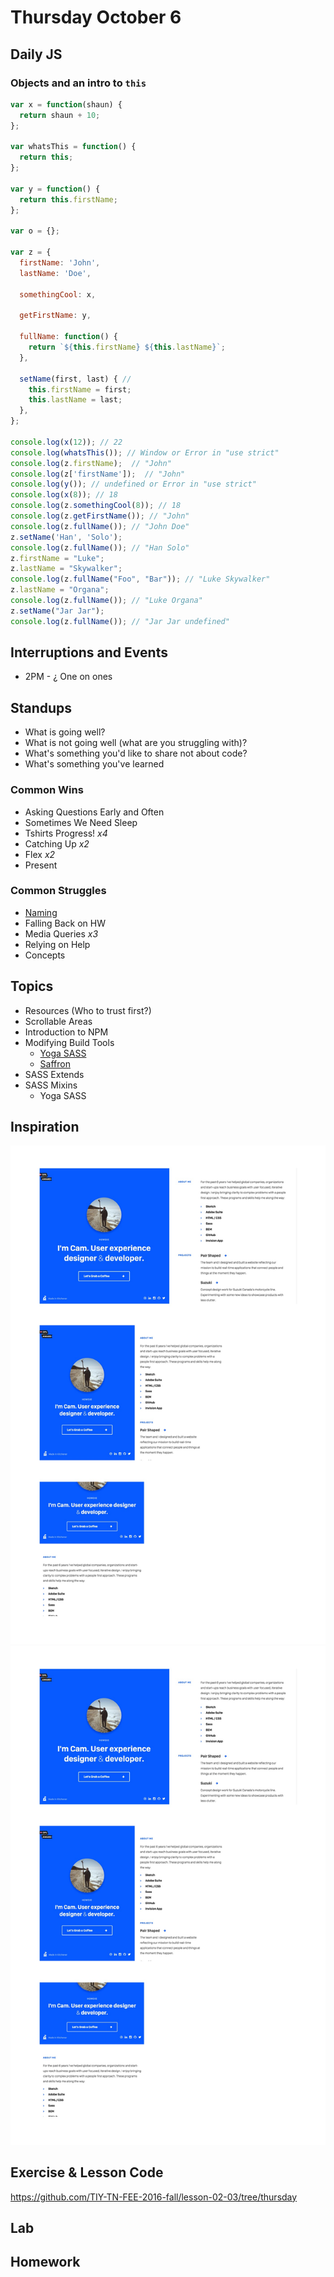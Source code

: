 # Thursday October 6

## Daily JS

### Objects and an intro to `this`

```js
var x = function(shaun) {
  return shaun + 10;
};

var whatsThis = function() {
  return this;
};

var y = function() {
  return this.firstName;
};

var o = {};

var z = {
  firstName: 'John',
  lastName: 'Doe',

  somethingCool: x,

  getFirstName: y,

  fullName: function() {
    return `${this.firstName} ${this.lastName}`;
  },

  setName(first, last) { //
    this.firstName = first;
    this.lastName = last;
  },
};

console.log(x(12)); // 22
console.log(whatsThis()); // Window or Error in "use strict"
console.log(z.firstName);  // "John"
console.log(z['firstName']);  // "John"
console.log(y()); // undefined or Error in "use strict"
console.log(x(8)); // 18
console.log(z.somethingCool(8)); // 18
console.log(z.getFirstName()); // "John"
console.log(z.fullName()); // "John Doe"
z.setName('Han', 'Solo');
console.log(z.fullName()); // "Han Solo"
z.firstName = "Luke";
z.lastName = "Skywalker";
console.log(z.fullName("Foo", "Bar")); // "Luke Skywalker"
z.lastName = "Organa";
console.log(z.fullName()); // "Luke Organa"
z.setName("Jar Jar");
console.log(z.fullName()); // "Jar Jar undefined"
```

## Interruptions and Events

* 2PM - ¿ One on ones

## Standups

* What is going well?
* What is not going well (what are you struggling with)?
* What's something you'd like to share not about code?
* What's something you've learned

### Common Wins

* Asking Questions Early and Often
* Sometimes We Need Sleep
* Tshirts Progress! *x4*
* Catching Up *x2*
* Flex *x2*
* Present

### Common Struggles

* [Naming](http://martinfowler.com/bliki/TwoHardThings.html)
* Falling Back on HW
* Media Queries *x3*
* Relying on Help
* Concepts

## Topics

* Resources (Who to trust first?)
* Scrollable Areas
* Introduction to NPM
* Modifying Build Tools
  - [Yoga SASS](http://rtablada.github.io/yoga-sass/)
  - [Saffron](https://github.com/colindresj/saffron/wiki/Using-the-mixins)
* SASS Extends
* SASS Mixins
  - Yoga SASS

## Inspiration

![Desktop](big-info.jpg)
![Mobile](mobile-info.jpg)

## Exercise & Lesson Code

https://github.com/TIY-TN-FEE-2016-fall/lesson-02-03/tree/thursday

## Lab

## Homework
